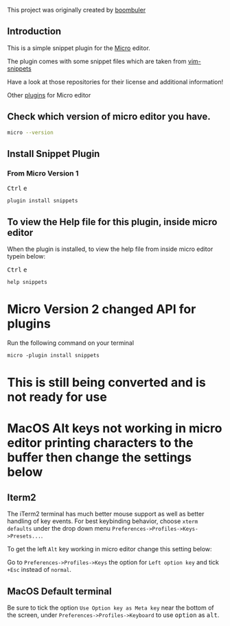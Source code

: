 This project was originally created by [boombuler](https://github.com/boombuler)

## Introduction

This is a simple snippet plugin for the [Micro](https://github.com/zyedidia/micro) editor.

The plugin comes with some snippet files which are taken from [vim-snippets](https://github.com/honza/vim-snippets)

Have a look at those repositories for their license and additional information!

Other [plugins](https://github.com/micro-editor/plugin-channel) for Micro editor


## Check which version of micro editor you have.

```bash
micro --version
```

## Install Snippet Plugin

### From Micro Version 1

<kbd>Ctrl</kbd> <kbd>e</kbd>

`plugin install snippets`

## To view the Help file for this plugin, inside micro editor

When the plugin is installed, to view the help file from inside micro editor typein below:

<kbd>Ctrl</kbd> <kbd>e</kbd>

`help snippets`

# Micro Version 2 changed API for plugins

Run the following command on your terminal

`micro -plugin install snippets`


# This is still being converted and is not ready for use

# MacOS Alt keys not working in micro editor printing characters to the buffer then change the settings below

## Iterm2

The iTerm2 terminal has much better mouse support as well as better handling of key events. For best keybinding behavior, choose `xterm defaults` under the drop down menu `Preferences->Profiles->Keys->Presets...`.

To get the left `Alt` key working in micro editor change this setting below:

Go to `Preferences->Profiles->Keys` the option for `Left option key` and tick `+Esc` instead of `normal`.

## MacOS Default terminal

Be sure to tick the option `Use Option key as Meta key` near the bottom of the screen, under `Preferences->Profiles->Keyboard` to use <kbd>option</kbd> as <kbd>alt</kbd>.

